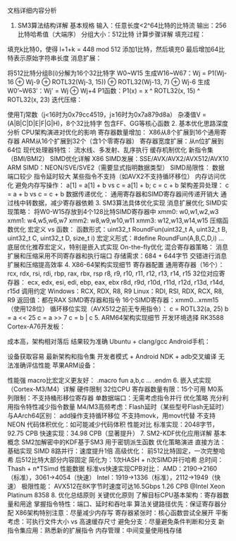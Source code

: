 文档详细内容分析
1. SM3算法结构详解
基本规格
输入：任意长度<2^64比特的比特流
输出：256比特哈希值（大端序）
分组大小：512比特
计算步骤详解
填充过程：

填充k比特0，使得 l+1+k = 448 mod 512
添加1比特，然后填充0
最后增加64比特表示原始字符串长度
消息扩展：

将512比特分组B(i)分解为16个32比特字 W0~W15
生成W16~W67：Wj = P1(Wj-16 ⊕ Wj-9 ⊕ ROTL32(Wj-3, 15)) ⊕ ROTL32(Wj-13, 7) ⊕ Wj-6
生成W0’~W63’：Wj' = Wj ⊕ Wj+4
P1函数：P1(x) = x ^ ROTL32(x, 15) ^ ROTL32(x, 23)
迭代压缩：

使用Tj常数（j<16时为0x79cc4519，j≥16时为0x7a879d8a）
杂凑值V = (A|B|C|D|E|F|G|H)，8个32比特字
包含FF、GG等核心函数
2. 基本优化思路深度分析
CPU架构演进对优化的影响
寄存器数量增加：
X86从8个扩展到16个通用寄存器
ARM从16个扩展到32个（含1个零寄存器）
寄存器宽度扩展：从n位扩展到64位
现代处理器特性：
流水线、多发射、乱序执行
缓存机制优化
新指令集（BMI/BMI2）
SIMD优化详解
X86 SIMD发展：SSE/AVX/AVX2/AVX512/AVX10
ARM SIMD：NEON/SVE/SVE2（需要显式指明数据类型）
SIMD局限性：
数据端口较少
指令延时较大
某些指令不支持（如AVX2不支持循环移位）
内存访问优化
避免内存写操作：
a[1] = a[1] + b vs c = a[1] + b; c = c + b
架构差异处理：
c = a + b vs c = c + b
数据传递优化：
通用寄存器和SIMD寄存器间传递开销大
通过栈中转数据，减少寄存器依赖
3. SM3算法具体优化实现
消息扩展优化
SIMD实现策略：
将W0-W15存放到4个128比特SIMD寄存器中
xmm0: w0,w1,w2,w3
xmm1: w4,w5,w6,w7
xmm2: w8,w9,w10,w11
xmm3: w12,w13,w14,w15
压缩函数优化
宏定义 vs 函数：
函数形式：uint32_t RoundFun(uint32_t A, uint32_t B, uint32_t C, uint32_t D, size_t i)
宏定义形式：#define RoundFun(A,B,C,D,i) ...
底层优化推荐宏定义，特别是嵌入式实现
On-the-fly优化
混合寄存器策略：
消息扩展和压缩采用不同寄存器和执行端口
存储需求：684 + 644字节
交错进行消息扩展和压缩提高效率
4. X86-64架构实现细节
寄存器配置
通用寄存器（16个）：
rcx, rdx, rsi, rdi, rbp, rax, rbx, rsp
r8, r9, r10, r11, r12, r13, r14, r15
32位对应寄存器：
ecx, edx, esi, edi, ebp, eax, ebx
r8d, r9d, r10d, r11d, r12d, r13d, r14d, r15d
调用约定
Windows：RCX, RDX, R8, R9
Linux：RDI, RSI, RDX, RCX, R8, R9
返回值：都在RAX
SIMD寄存器和指令
16个SIMD寄存器：xmm0…xmm15（使用128位）
循环移位实现（AVX512之前无专用指令）：
c = ROTL32(a, 25)
b = a << 25
c = a >> 7
c = b | c
5. ARM64架构实现细节
开发环境选择
RK3588 Cortex-A76开发板：

成本高，架构相对落后
结果较为准确
Ubuntu + clang/gcc
Android手机：

设备获取容易
最新架构和指令集
开发者模式 + Android NDK + adb交叉编译
无法准确评估性能
苹果ARM设备：

性能强
macro比宏定义更友好：
.macro fun a,b,c
...
.endm
6. 嵌入式实现（Cortex-M3/M4）详解
硬件限制
32位CPU
寄存器数量有限：15个可用
M0系列限制：不支持桶形移位寄存器
单数据端口：无需考虑指令并行
优化策略
充分利用指令特性减少指令数量
M4/M3高频考虑：Flash延时（某些型号Flash无延时）
与AArch64区别：
add操作支持循环移位
不支持movk，用movt代替
不支持NEON
代码体积优化：如可能减少代码体积
性能对比
标准实现：2048字节，92.75 CPB
快速实现：34.98 CPB（显著提升）
7. SM2-KDF优化应用详解
基本概念
SM2加解密中的KDF基于SM3
用于密钥派生函数
优化策略演进
直接方法：基础实现
SIMD 8路并行：速度提升1倍
高级优化：
前512比特固定，一次完整哈希
后512比特大部分内容固定
简化为：1次HASH + n次SIMD并行哈希
总时间：Thash + n*TSimd
性能数据
标准vs快速实现CPB对比：
AMD：2190→2160（标准），3061→4054（快速）
Intel：1919→1336（标准），2112→1949（快速）
极限性能：
AVX512在8K字节时速度可达16.5Gbps
1.26 CPB @Intel Xeon Platinum 8358
8. 优化总结原则
关键优化原则
了解目标CPU基本架构：寄存器数量和用途
掌握指令特性：端口、延时和吞吐率
算法关键路径优先：保证寄存器分配
X86架构特别注意：尽量减少内存写
寄存器紧张时：核心函数尝试全展开
平衡考虑：可执行文件大小 vs 高速缓存尺寸
避免分支：尽量避免条件判断和分支
新指令集应用：熟悉新的扩展指令
内存管理：中间变量使用栈存储